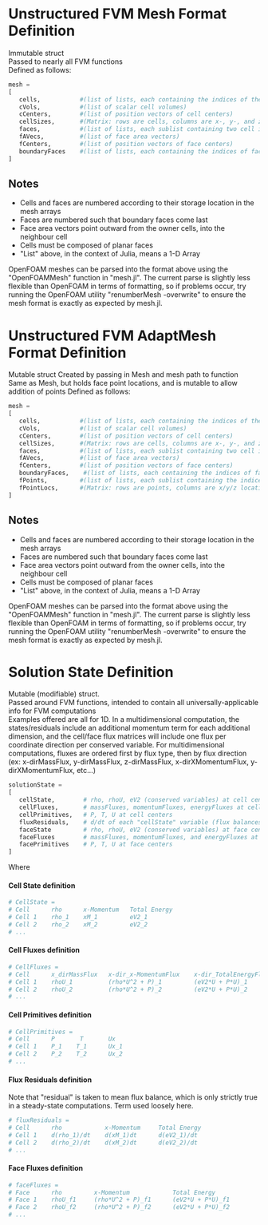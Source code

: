 # Unstructured FVM Mesh Format Definition
Immutable struct  
Passed to nearly all FVM functions  
Defined as follows:  
```julia
mesh =
[
   cells,           #(list of lists, each containing the indices of the faces that make up the cell)  
   cVols,           #(list of scalar cell volumes)  
   cCenters,        #(list of position vectors of cell centers)  
   cellSizes,       #(Matrix: rows are cells, columns are x-, y-, and z-direction sizes of the cell)
   faces,           #(list of lists, each sublist containing two cell indices: the owner cell and the neighbour cell)  
   fAVecs,          #(list of face area vectors)  
   fCenters,        #(list of position vectors of face centers)  
   boundaryFaces    #(list of lists, each containing the indices of faces on the ith boundary)  
]
```

## Notes
- Cells and faces are numbered according to their storage location in the mesh arrays
- Faces are numbered such that boundary faces come last
- Face area vectors point outward from the owner cells, into the neighbour cell
- Cells must be composed of planar faces
- "List" above, in the context of Julia, means a 1-D Array  

OpenFOAM meshes can be parsed into the format above using the "OpenFOAMMesh" function in "mesh.jl".
The current parse is slightly less flexible than OpenFOAM in terms of formatting, so if problems occur, try running the OpenFOAM utility "renumberMesh -overwrite" to ensure the mesh format is exactly as expected by mesh.jl.

# Unstructured FVM AdaptMesh Format Definition
Mutable struct
Created by passing in Mesh and mesh path to function  
Same as Mesh, but holds face point locations, and is mutable to allow addition of points
Defined as follows:  
```julia
mesh =
[
   cells,           #(list of lists, each containing the indices of the faces that make up the cell)  
   cVols,           #(list of scalar cell volumes)  
   cCenters,        #(list of position vectors of cell centers)  
   cellSizes,       #(Matrix: rows are cells, columns are x-, y-, and z-direction sizes of the cell)
   faces,           #(list of lists, each sublist containing two cell indices: the owner cell and the neighbour cell)  
   fAVecs,          #(list of face area vectors)  
   fCenters,        #(list of position vectors of face centers)  
   boundaryFaces,    #(list of lists, each containing the indices of faces on the ith boundary)  
   fPoints,         #(list of lists, each sublist containing the indices of points on the ith face Each matrix corresponds to a face)
   fPointLocs,      #(Matrix: rows are points, columns are x/y/z location)
]
```

## Notes
- Cells and faces are numbered according to their storage location in the mesh arrays
- Faces are numbered such that boundary faces come last
- Face area vectors point outward from the owner cells, into the neighbour cell
- Cells must be composed of planar faces
- "List" above, in the context of Julia, means a 1-D Array  

OpenFOAM meshes can be parsed into the format above using the "OpenFOAMMesh" function in "mesh.jl".
The current parse is slightly less flexible than OpenFOAM in terms of formatting, so if problems occur, try running the OpenFOAM utility "renumberMesh -overwrite" to ensure the mesh format is exactly as expected by mesh.jl.

# Solution State Definition
Mutable (modifiable) struct.  
Passed around FVM functions, intended to contain all universally-applicable info for FVM computations  
Examples offered are all for 1D. In a multidimensional computation, the states/residuals include an additional momentum term for each additional dimension, and the cell/face flux matrices will include one flux per coordinate direction per conserved variable.
For multidimensional computations, fluxes are ordered first by flux type, then by flux direction (ex: x-dirMassFlux, y-dirMassFlux, z-dirMassFlux, x-dirXMomentumFlux, y-dirXMomentumFlux, etc...)
```julia
solutionState =  
[  
   cellState,        # rho, rhoU, eV2 (conserved variables) at cell centers
   cellFluxes,       # massFluxes, momentumFluxes, energyFluxes at cell centers
   cellPrimitives,   # P, T, U at cell centers
   fluxResiduals,    # d/dt of each "cellState" variable (flux balances for each cell)
   faceState         # rho, rhoU, eV2 (conserved variables) at face centers. Used primarily for holding linInterp results
   faceFluxes        # massFluxes, momentumFluxes, and energyFluxes at face centers
   facePrimitives    # P, T, U at face centers
]  
```
Where  
#### Cell State definition
```julia
# CellState =
# Cell      rho      x-Momentum   Total Energy
# Cell 1    rho_1    xM_1         eV2_1
# Cell 2    rho_2    xM_2         eV2_2
# ...
```
#### Cell Fluxes definition
```julia
# CellFluxes =
# Cell      x_dirMassFlux   x-dir_x-MomentumFlux    x-dir_TotalEnergyFlux
# Cell 1    rhoU_1          (rho*U^2 + P)_1         (eV2*U + P*U)_1
# Cell 2    rhoU_2          (rho*U^2 + P)_2         (eV2*U + P*U)_2
# ...
```
#### Cell Primitives definition
```julia
# CellPrimitives =
# Cell      P       T       Ux
# Cell 1    P_1    T_1      Ux_1
# Cell 2    P_2    T_2      Ux_2
# ...
```
#### Flux Residuals definition
Note that "residual" is taken to mean flux balance, which is only strictly true in a steady-state computations. Term used loosely here.
```julia
# fluxResiduals =
# Cell      rho            x-Momentum     Total Energy
# Cell 1    d(rho_1)/dt    d(xM_1)dt      d(eV2_1)/dt
# Cell 2    d(rho_2)/dt    d(xM_2)dt      d(eV2_2)/dt
# ...
```
#### Face Fluxes definition
```julia
# faceFluxes =
# Face      rho         x-Momentum            Total Energy
# Face 1    rhoU_f1     (rho*U^2 + P)_f1      (eV2*U + P*U)_f1
# Face 2    rhoU_f2     (rho*U^2 + P)_f2      (eV2*U + P*U)_f2
# ...
```
